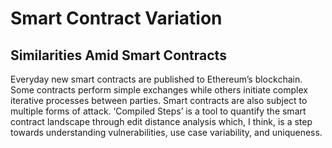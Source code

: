 # Smart Contract Variation

## Similarities Amid Smart Contracts

Everyday new smart contracts are published to Ethereum’s blockchain. Some contracts perform simple exchanges while others initiate complex iterative processes between parties. Smart contracts are also subject to multiple forms of attack. ‘Compiled Steps’ is a tool to quantify the smart contract landscape through edit distance analysis which, I think, is a step towards understanding vulnerabilities, use case variability, and uniqueness.



